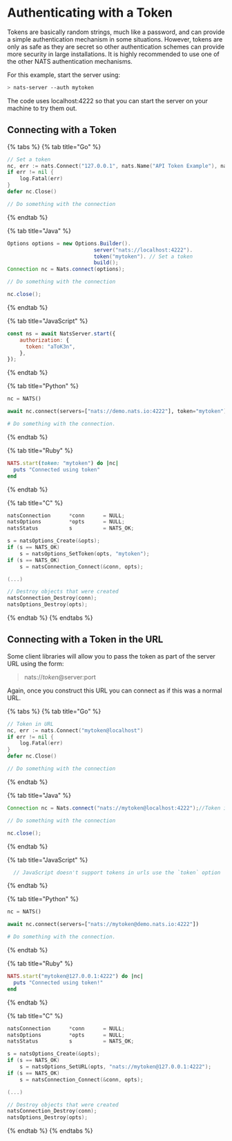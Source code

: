 # Authenticating with a Token

Tokens are basically random strings, much like a password, and can provide a simple authentication mechanism in some situations. However, tokens are only as safe as they are secret so other authentication schemes can provide more security in large installations. It is highly recommended to use one of the other NATS authentication mechanisms.

For this example, start the server using:

```bash
> nats-server --auth mytoken
```

The code uses localhost:4222 so that you can start the server on your machine to try them out.

## Connecting with a Token

{% tabs %}
{% tab title="Go" %}
```go
// Set a token
nc, err := nats.Connect("127.0.0.1", nats.Name("API Token Example"), nats.Token("mytoken"))
if err != nil {
    log.Fatal(err)
}
defer nc.Close()

// Do something with the connection
```
{% endtab %}

{% tab title="Java" %}
```java
Options options = new Options.Builder().
                            server("nats://localhost:4222").
                            token("mytoken"). // Set a token
                            build();
Connection nc = Nats.connect(options);

// Do something with the connection

nc.close();
```
{% endtab %}

{% tab title="JavaScript" %}
```javascript
const ns = await NatsServer.start({
    authorization: {
      token: "aToK3n",
    },
});
```
{% endtab %}

{% tab title="Python" %}
```python
nc = NATS()

await nc.connect(servers=["nats://demo.nats.io:4222"], token="mytoken")

# Do something with the connection.
```
{% endtab %}

{% tab title="Ruby" %}
```ruby
NATS.start(token: "mytoken") do |nc|
  puts "Connected using token"
end
```
{% endtab %}

{% tab title="C" %}
```c
natsConnection      *conn      = NULL;
natsOptions         *opts      = NULL;
natsStatus          s          = NATS_OK;

s = natsOptions_Create(&opts);
if (s == NATS_OK)
    s = natsOptions_SetToken(opts, "mytoken");
if (s == NATS_OK)
    s = natsConnection_Connect(&conn, opts);

(...)

// Destroy objects that were created
natsConnection_Destroy(conn);
natsOptions_Destroy(opts);
```
{% endtab %}
{% endtabs %}

## Connecting with a Token in the URL

Some client libraries will allow you to pass the token as part of the server URL using the form:

> nats://_token_@server:port

Again, once you construct this URL you can connect as if this was a normal URL.

{% tabs %}
{% tab title="Go" %}
```go
// Token in URL
nc, err := nats.Connect("mytoken@localhost")
if err != nil {
    log.Fatal(err)
}
defer nc.Close()

// Do something with the connection
```
{% endtab %}

{% tab title="Java" %}
```java
Connection nc = Nats.connect("nats://mytoken@localhost:4222");//Token in URL

// Do something with the connection

nc.close();
```
{% endtab %}

{% tab title="JavaScript" %}
```javascript
  // JavaScript doesn't support tokens in urls use the `token` option
```
{% endtab %}

{% tab title="Python" %}
```python
nc = NATS()

await nc.connect(servers=["nats://mytoken@demo.nats.io:4222"])

# Do something with the connection.
```
{% endtab %}

{% tab title="Ruby" %}
```ruby
NATS.start("mytoken@127.0.0.1:4222") do |nc|
  puts "Connected using token!"
end
```
{% endtab %}

{% tab title="C" %}
```c
natsConnection      *conn      = NULL;
natsOptions         *opts      = NULL;
natsStatus          s          = NATS_OK;

s = natsOptions_Create(&opts);
if (s == NATS_OK)
    s = natsOptions_SetURL(opts, "nats://mytoken@127.0.0.1:4222");
if (s == NATS_OK)
    s = natsConnection_Connect(&conn, opts);

(...)

// Destroy objects that were created
natsConnection_Destroy(conn);
natsOptions_Destroy(opts);
```
{% endtab %}
{% endtabs %}

